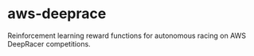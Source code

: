 # aws-deeprace
Reinforcement learning reward functions for autonomous racing on AWS DeepRacer competitions.
